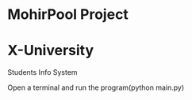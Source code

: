 # MohirPool Project
# X-University 

Students Info System

Open a terminal and run the program(python main.py)
